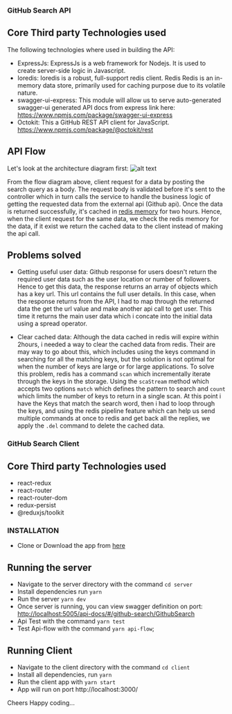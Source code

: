 ### GitHub Search API

## Core Third party Technologies used

The following technologies where used in building the API:
- ExpressJs: ExpressJs is a web framework for  Nodejs. It is used to create server-side logic in Javascript.
- Ioredis: Ioredis is a robust, full-support redis client. Redis Redis is an in-memory data store, primarily used for caching purpose due to its volatile nature.
- swagger-ui-express: This module will allow us to serve auto-generated swagger-ui generated API docs from express link here: https://www.npmjs.com/package/swagger-ui-express 
- Octokit: This a GitHub REST API client for JavaScript. https://www.npmjs.com/package/@octokit/rest

## API Flow
Let's look at the architecture diagram first:
![alt text](https://res.cloudinary.com/code-freak/image/upload/v1609604732/Screen_Shot_2021-01-02_at_8.25.08_PM_dydjvh.png)

From the flow diagram above, client request for a data by posting the search query as a body.
The request body is validated before it's sent to the controller which in turn calls the service to handle the business logic of getting the requested data from the external api (Github api).
Once the data is returned successfully, it's cached in [redis memory](https://redis.io/) for two hours.
Hence, when the client request for the same data, we check the redis memory for the data, if it exist we return the cached data to the client instead of making the api call.

## Problems solved

- Getting useful user data:
Github response for users doesn't return the required user data such as the user location or number of followers.
Hence to get this data, the response returns an array of objects which has a key url. This url contains the full user details.
In this case, when the response returns from the API, I had to map through the returned data the get the url value and make another api call to get user.
This time it returns the main user data which i concate into the initial data using a spread operator.

- Clear cached data:
Although the data cached in redis will expire within 2hours, i needed a way to clear the cached data from redis.
Their are may way to go about this, which includes using the keys command in searching for all the matching keys, but the solution is not optimal for when the number of keys are large or for large applications.
To solve this problem, redis has a command `scan` which incrementally iterate through the keys in the storage. Using the `scaStream` method which accepts two options `match` which defines the pattern to search and `count` which limits the number of keys to return in a single scan.
At this point i have the Keys that match the search word, then i had to loop through the keys, and using the  redis pipeline feature which can help us send multiple commands at once to redis and get back all the replies, we apply the `.del` command to delete the cached data.
 

### GitHub Search Client
## Core Third party Technologies used
- react-redux
- react-router
- react-router-dom
- redux-persist
- @reduxjs/toolkit

### INSTALLATION
- Clone or Download the app from [here](https://github.com/ugbechike/github-search-api)

## Running the server
- Navigate to the server directory with the command `cd server`
- Install  dependencies run `yarn`
- Run the server `yarn dev`
- Once server is running, you can view swagger definition on port: [http://localhost:5005/api-docs/#/github-search/GithubSearch](port)
- Api Test with the command `yarn test`
- Test Api-flow with the command `yarn api-flow`;

## Running Client
- Navigate to the client directory with the command `cd client`
- Install all dependencies, run `yarn`
- Run the client app with `yarn start`
- App will run on port http://localhost:3000/

Cheers Happy coding...
